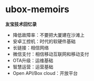 # ubox-memoirs
**友宝技术回忆录**  

- 降低故障率：不要把大厦建在沙滩上
- 安卓工控机：时代的软硬件基础
- 长链接：相信网络
- 微信支付：相信移动互联网和移动支付
- OTA升级：运维基础
- 智慧运营：运营基础
- Open API/Box cloud：开放平台
